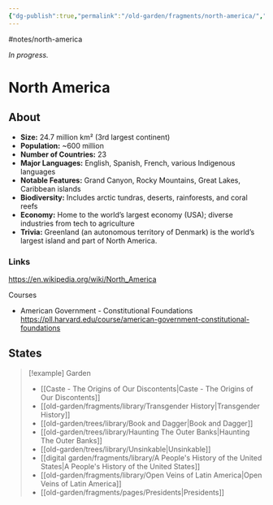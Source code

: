 ```yaml
---
{"dg-publish":true,"permalink":"/old-garden/fragments/north-america/","created":"2025-03-17T17:50:38.610-04:00","updated":"2025-08-16T13:09:05.118-04:00"}
---
```


#notes/north-america

*In progress.*
# North America 
## About
- **Size:** 24.7 million km² (3rd largest continent)
- **Population:** ~600 million  
- **Number of Countries:** 23  
- **Major Languages:** English, Spanish, French, various Indigenous languages  
- **Notable Features:** Grand Canyon, Rocky Mountains, Great Lakes, Caribbean islands  
- **Biodiversity:** Includes arctic tundras, deserts, rainforests, and coral reefs  
- **Economy:** Home to the world’s largest economy (USA); diverse industries from tech to agriculture  
- **Trivia:** Greenland (an autonomous territory of Denmark) is the world’s largest island and part of North America.

### Links
https://en.wikipedia.org/wiki/North_America

Courses
- American Government - Constitutional Foundations https://pll.harvard.edu/course/american-government-constitutional-foundations
## States


> [!example] Garden
> -  [[Caste - The Origins of Our Discontents\|Caste - The Origins of Our Discontents]]
> - [[old-garden/fragments/library/Transgender History\|Transgender History]]
> - [[old-garden/trees/library/Book and Dagger\|Book and Dagger]]
> - [[old-garden/trees/library/Haunting The Outer Banks\|Haunting The Outer Banks]]
> - [[old-garden/trees/library/Unsinkable\|Unsinkable]]
> - [[digital garden/fragments/library/A People's History of the United States\|A People's History of the United States]]
> - [[old-garden/fragments/library/Open Veins of Latin America\|Open Veins of Latin America]]
> - [[old-garden/fragments/pages/Presidents\|Presidents]]

